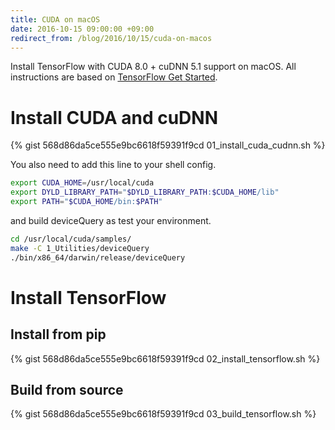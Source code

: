 ```yaml
---
title: CUDA on macOS
date: 2016-10-15 09:00:00 +09:00
redirect_from: /blog/2016/10/15/cuda-on-macos
---
```


Install TensorFlow with CUDA 8.0 + cuDNN 5.1 support on macOS.
All instructions are based on [TensorFlow Get Started](https://www.tensorflow.org/get_started/os_setup).

# Install CUDA and cuDNN

{% gist 568d86da5ce555e9bc6618f59391f9cd 01_install_cuda_cudnn.sh %}

You also need to add this line to your shell config.

```bash
export CUDA_HOME=/usr/local/cuda
export DYLD_LIBRARY_PATH="$DYLD_LIBRARY_PATH:$CUDA_HOME/lib"
export PATH="$CUDA_HOME/bin:$PATH"
```

and build deviceQuery as test your environment.

```bash
cd /usr/local/cuda/samples/
make -C 1_Utilities/deviceQuery
./bin/x86_64/darwin/release/deviceQuery
```

# Install TensorFlow

## Install from pip

{% gist 568d86da5ce555e9bc6618f59391f9cd 02_install_tensorflow.sh %}

## Build from source

{% gist 568d86da5ce555e9bc6618f59391f9cd 03_build_tensorflow.sh %}
